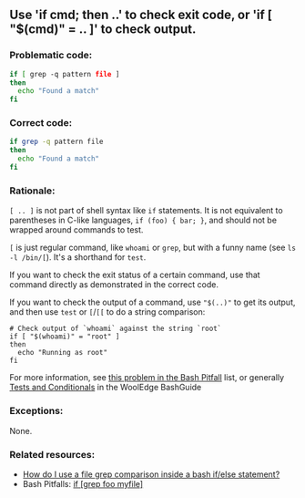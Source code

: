 ## Use 'if cmd; then ..' to check exit code, or 'if [ "$(cmd)" = .. ]' to check output.

### Problematic code:

```sh
if [ grep -q pattern file ]
then
  echo "Found a match"
fi
```

### Correct code:

```sh
if grep -q pattern file
then
  echo "Found a match"
fi

```
### Rationale:

`[ .. ]` is not part of shell syntax like `if` statements. It is not equivalent to parentheses in C-like languages, `if (foo) { bar; }`, and should not be wrapped around commands to test. 

`[` is just regular command, like `whoami` or `grep`, but with a funny name (see `ls -l /bin/[`). It's a shorthand for `test`. 

If you want to check the exit status of a certain command, use that command directly as demonstrated in the correct code.

If you want to check the output of a command, use `"$(..)"` to get its output, and then use `test` or  `[`/`[[` to do a string comparison:

```
# Check output of `whoami` against the string `root`
if [ "$(whoami)" = "root" ]
then
  echo "Running as root"
fi
```

For more information, see [this problem in the Bash Pitfall](http://mywiki.wooledge.org/BashPitfalls#if_.5Bgrep_foo_myfile.5D) list, or generally [Tests and Conditionals](http://mywiki.wooledge.org/BashGuide/TestsAndConditionals) in the WoolEdge BashGuide 

### Exceptions:

None.

### Related resources:

* [How do I use a file grep comparison inside a bash if/else statement?](https://stackoverflow.com/questions/2480584/how-do-i-use-a-file-grep-comparison-inside-a-bash-if-else-statement)
* Bash Pitfalls: [ if [grep foo myfile] ](https://mywiki.wooledge.org/BashPitfalls#if_.5Bgrep_foo_myfile.5D)